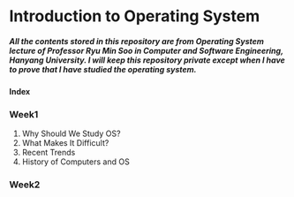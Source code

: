 # Introduction to Operating System
##### All the contents stored in this repository are from Operating System lecture of Professor Ryu Min Soo in Computer and Software Engineering, Hanyang University. I will keep this repository private except when I have to prove that I have studied the operating system.
__Index__
### Week1
1. Why Should We Study OS?
2. What Makes It Difficult?
3. Recent Trends
4. History of Computers and OS

### Week2
